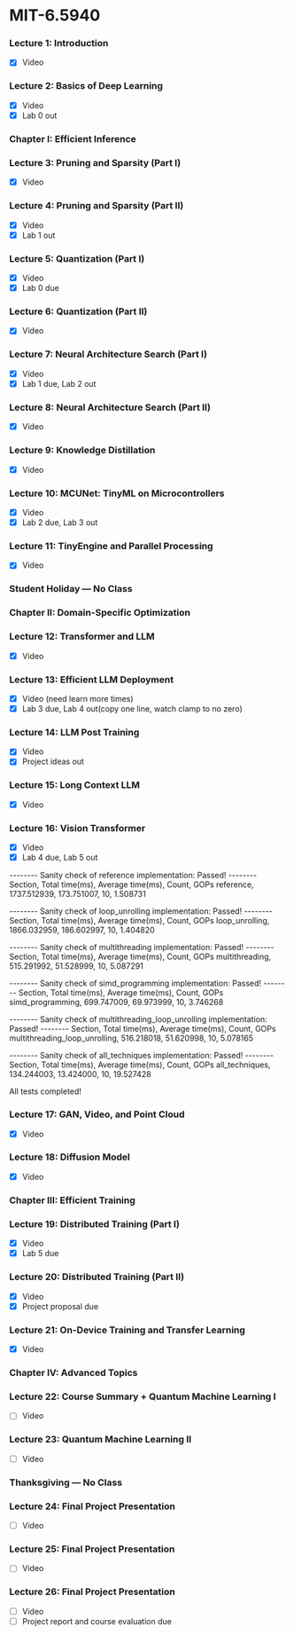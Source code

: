 # MIT-6.5940
### **Lecture 1: Introduction**  
- [x] Video  

### **Lecture 2: Basics of Deep Learning**  
- [x] Video  
- [x] Lab 0 out

### **Chapter I: Efficient Inference**

### **Lecture 3: Pruning and Sparsity (Part I)**  
- [x] Video  

### **Lecture 4: Pruning and Sparsity (Part II)**  
- [x] Video  
- [x] Lab 1 out

### **Lecture 5: Quantization (Part I)**  
- [x] Video  
- [x] Lab 0 due

### **Lecture 6: Quantization (Part II)**  
- [x] Video  

### **Lecture 7: Neural Architecture Search (Part I)**  
- [x] Video  
- [x] Lab 1 due, Lab 2 out

### **Lecture 8: Neural Architecture Search (Part II)**  
- [x] Video  

### **Lecture 9: Knowledge Distillation**  
- [x] Video  

### **Lecture 10: MCUNet: TinyML on Microcontrollers**  
- [x] Video  
- [x] Lab 2 due, Lab 3 out

### **Lecture 11: TinyEngine and Parallel Processing**  
- [x] Video  

### **Student Holiday — No Class**

### **Chapter II: Domain-Specific Optimization**

### **Lecture 12: Transformer and LLM**  
- [x] Video  

### **Lecture 13: Efficient LLM Deployment**  
- [x] Video (need learn more times)
- [x] Lab 3 due, Lab 4 out(copy one line, watch clamp to no zero)

### **Lecture 14: LLM Post Training**  
- [x] Video  
- [x] Project ideas out

### **Lecture 15: Long Context LLM**  
- [x] Video  

### **Lecture 16: Vision Transformer**  
- [x] Video  
- [x] Lab 4 due, Lab 5 out

-------- Sanity check of reference implementation: Passed! -------- 
Section, Total time(ms), Average time(ms), Count, GOPs
reference, 1737.512939, 173.751007, 10, 1.508731

-------- Sanity check of loop_unrolling implementation: Passed! -------- 
Section, Total time(ms), Average time(ms), Count, GOPs
loop_unrolling, 1866.032959, 186.602997, 10, 1.404820

-------- Sanity check of multithreading implementation: Passed! -------- 
Section, Total time(ms), Average time(ms), Count, GOPs
multithreading, 515.291992, 51.528999, 10, 5.087291

-------- Sanity check of simd_programming implementation: Passed! -------- 
Section, Total time(ms), Average time(ms), Count, GOPs
simd_programming, 699.747009, 69.973999, 10, 3.746268

-------- Sanity check of multithreading_loop_unrolling implementation: Passed! -------- 
Section, Total time(ms), Average time(ms), Count, GOPs
multithreading_loop_unrolling, 516.218018, 51.620998, 10, 5.078165

-------- Sanity check of all_techniques implementation: Passed! -------- 
Section, Total time(ms), Average time(ms), Count, GOPs
all_techniques, 134.244003, 13.424000, 10, 19.527428

All tests completed!

### **Lecture 17: GAN, Video, and Point Cloud**  
- [x] Video  

### **Lecture 18: Diffusion Model**  
- [x] Video  

### **Chapter III: Efficient Training**

### **Lecture 19: Distributed Training (Part I)**  
- [x] Video  
- [x] Lab 5 due

### **Lecture 20: Distributed Training (Part II)**  
- [x] Video  
- [x] Project proposal due

### **Lecture 21: On-Device Training and Transfer Learning**  
- [x] Video  

### **Chapter IV: Advanced Topics**

### **Lecture 22: Course Summary + Quantum Machine Learning I**  
- [ ] Video  

### **Lecture 23: Quantum Machine Learning II**  
- [ ] Video  

### **Thanksgiving — No Class**

### **Lecture 24: Final Project Presentation**  
- [ ] Video  

### **Lecture 25: Final Project Presentation**  
- [ ] Video  

### **Lecture 26: Final Project Presentation**  
- [ ] Video  
- [ ] Project report and course evaluation due
